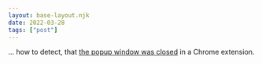 ```yaml
---
layout: base-layout.njk
date: 2022-03-28
tags: ["post"]
---
```


... how to detect, that [the popup window was closed](https://newbedev.com/is-there-an-event-for-when-a-chrome-extension-popup-is-closed) in a Chrome extension.
